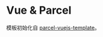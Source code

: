 # Vue & Parcel

模板初始化自 [parcel-vuejs-template](https://github.com/eddyerburgh/parcel-vuejs-template)。